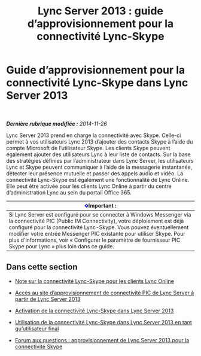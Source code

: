 ﻿---
title: 'Lync Server 2013 : guide d’approvisionnement pour la connectivité Lync-Skype'
TOCTitle: Guide d’approvisionnement pour la connectivité Lync-Skype
ms:assetid: 69adda9b-5b72-4538-9be6-079b2f462e09
ms:mtpsurl: https://technet.microsoft.com/fr-fr/library/Dn440173(v=OCS.15)
ms:contentKeyID: 59602872
ms.date: 05/20/2016
mtps_version: v=OCS.15
ms.translationtype: HT
---

# Guide d’approvisionnement pour la connectivité Lync-Skype dans Lync Server 2013

 

_**Dernière rubrique modifiée :** 2014-11-26_

Lync Server 2013 prend en charge la connectivité avec Skype. Celle-ci permet à vos utilisateurs Lync 2013 d’ajouter des contacts Skype à l’aide du compte Microsoft de l’utilisateur Skype. Les clients Skype peuvent également ajouter des utilisateurs Lync à leur liste de contacts. Sur la base des stratégies définies par l’administrateur dans Lync Server, les utilisateurs Lync et Skype peuvent communiquer à l’aide de la messagerie instantanée, détecter leur présence mutuelle et passer des appels audio et vidéo. La connectivité Lync-Skype est également une fonctionnalité de Lync Online. Elle peut être activée pour les clients Lync Online à partir du centre d’administration Lync au sein du portail Office 365.

<table>
<thead>
<tr class="header">
<th><img src="images/Gg425917.important(OCS.15).gif" title="important" alt="important" />Important :</th>
</tr>
</thead>
<tbody>
<tr class="odd">
<td>Si Lync Server est configuré pour se connecter à Windows Messenger via la connectivité PIC (Public IM Connectivity), votre déploiement est déjà configuré pour la connectivité Lync-Skype. Vous pouvez éventuellement modifier votre entrée Messenger PIC existante pour utiliser Skype. Pour plus d'informations, voir « Configurer le paramètre de fournisseur PIC Skype pour Lync » plus loin dans ce guide.</td>
</tr>
</tbody>
</table>


## Dans cette section

  - [Note sur la connectivité Lync-Skype pour les clients Lync Online](lync-server-2013-note-about-lync-skype-connectivity-for-lync-on.md)

  - [Accès au site d’approvisionnement de connectivité PIC de Lync Server à partir de Lync Server 2013](lync-server-2013-accessing-the-lync-server-public-im-connectivity-provisioning-site.md)

  - [Activation de la connectivité Lync-Skype dans Lync Server 2013](lync-server-2013-enabling-lync-skype-connectivity.md)

  - [Utilisation de la connectivité Lync-Skype dans Lync Server 2013 en tant qu’utilisateur final](lync-server-2013-using-lync-skype-connectivity-as-an-end-user.md)

  - [Forum aux questions : approvisionnement de Lync Server 2013 pour la connectivité Skype](lync-server-2013-frequently-asked-questions-provisioning-lync-server-for-skype-connectivity.md)

